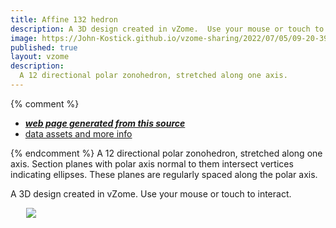 ```yaml
---
title: Affine 132 hedron
description: A 3D design created in vZome.  Use your mouse or touch to interact.
image: https://John-Kostick.github.io/vzome-sharing/2022/07/05/09-20-39-12-gon-field-affinevZome/12-gon-field-affinevZome.png
published: true
layout: vzome
description:
  A 12 directional polar zonohedron, stretched along one axis.
---
```


{% comment %}
 - [***web page generated from this source***](<https://John-Kostick.github.io/vzome-sharing/2022/07/05/12-gon-field-affinevZome-09-20-39.html>)
 - [data assets and more info](<https://github.com/John-Kostick/vzome-sharing/tree/main/2022/07/05/09-20-39-12-gon-field-affinevZome/>)
 
{% endcomment %} 
  A 12 directional polar zonohedron, stretched along one axis. Section planes with polar axis normal to them intersect vertices indicating ellipses.  These planes are regularly spaced along the polar axis.

A 3D design created in vZome.  Use your mouse or touch to interact.

<vzome-viewer style="width: 87%; height: 60vh; margin: 5%"
       src="https://John-Kostick.github.io/vzome-sharing/2022/07/05/09-20-39-12-gon-field-affinevZome/12-gon-field-affinevZome.vZome" >
  <img src="https://John-Kostick.github.io/vzome-sharing/2022/07/05/09-20-39-12-gon-field-affinevZome/12-gon-field-affinevZome.png" />
</vzome-viewer>

